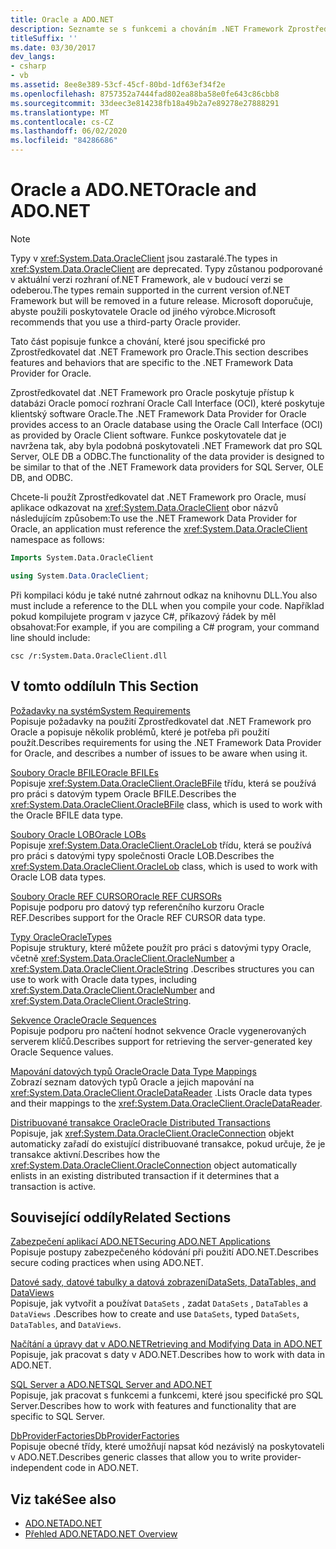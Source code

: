 ```yaml
---
title: Oracle a ADO.NET
description: Seznamte se s funkcemi a chováním .NET Framework Zprostředkovatel dat pro Oracle, který poskytuje přístup k databázi Oracle pomocí rozhraní volání Oracle.
titleSuffix: ''
ms.date: 03/30/2017
dev_langs:
- csharp
- vb
ms.assetid: 8ee8e389-53cf-45cf-80bd-1df63ef34f2e
ms.openlocfilehash: 8757352a7444fad802ea88ba58e0fe643c86cbb8
ms.sourcegitcommit: 33deec3e814238fb18a49b2a7e89278e27888291
ms.translationtype: MT
ms.contentlocale: cs-CZ
ms.lasthandoff: 06/02/2020
ms.locfileid: "84286686"
---
```

# <a name="oracle-and-adonet"></a><span data-ttu-id="73bb2-103">Oracle a ADO.NET</span><span class="sxs-lookup"><span data-stu-id="73bb2-103">Oracle and ADO.NET</span></span>
> [!NOTE]
> <span data-ttu-id="73bb2-104">Typy v <xref:System.Data.OracleClient> jsou zastaralé.</span><span class="sxs-lookup"><span data-stu-id="73bb2-104">The types in <xref:System.Data.OracleClient> are deprecated.</span></span> <span data-ttu-id="73bb2-105">Typy zůstanou podporované v aktuální verzi rozhraní of.NET Framework, ale v budoucí verzi se odeberou.</span><span class="sxs-lookup"><span data-stu-id="73bb2-105">The types remain supported in the current version of.NET Framework but will be removed in a future release.</span></span> <span data-ttu-id="73bb2-106">Microsoft doporučuje, abyste použili poskytovatele Oracle od jiného výrobce.</span><span class="sxs-lookup"><span data-stu-id="73bb2-106">Microsoft recommends that you use a third-party Oracle provider.</span></span>  
  
 <span data-ttu-id="73bb2-107">Tato část popisuje funkce a chování, které jsou specifické pro Zprostředkovatel dat .NET Framework pro Oracle.</span><span class="sxs-lookup"><span data-stu-id="73bb2-107">This section describes features and behaviors that are specific to the .NET Framework Data Provider for Oracle.</span></span>  
  
 <span data-ttu-id="73bb2-108">Zprostředkovatel dat .NET Framework pro Oracle poskytuje přístup k databázi Oracle pomocí rozhraní Oracle Call Interface (OCI), které poskytuje klientský software Oracle.</span><span class="sxs-lookup"><span data-stu-id="73bb2-108">The .NET Framework Data Provider for Oracle provides access to an Oracle database using the Oracle Call Interface (OCI) as provided by Oracle Client software.</span></span> <span data-ttu-id="73bb2-109">Funkce poskytovatele dat je navržena tak, aby byla podobná poskytovateli .NET Framework dat pro SQL Server, OLE DB a ODBC.</span><span class="sxs-lookup"><span data-stu-id="73bb2-109">The functionality of the data provider is designed to be similar to that of the .NET Framework data providers for SQL Server, OLE DB, and ODBC.</span></span>  
  
 <span data-ttu-id="73bb2-110">Chcete-li použít Zprostředkovatel dat .NET Framework pro Oracle, musí aplikace odkazovat na <xref:System.Data.OracleClient> obor názvů následujícím způsobem:</span><span class="sxs-lookup"><span data-stu-id="73bb2-110">To use the .NET Framework Data Provider for Oracle, an application must reference the <xref:System.Data.OracleClient> namespace as follows:</span></span>  
  
```vb  
Imports System.Data.OracleClient  
```  
  
```csharp  
using System.Data.OracleClient;  
```  
  
 <span data-ttu-id="73bb2-111">Při kompilaci kódu je také nutné zahrnout odkaz na knihovnu DLL.</span><span class="sxs-lookup"><span data-stu-id="73bb2-111">You also must include a reference to the DLL when you compile your code.</span></span> <span data-ttu-id="73bb2-112">Například pokud kompilujete program v jazyce C#, příkazový řádek by měl obsahovat:</span><span class="sxs-lookup"><span data-stu-id="73bb2-112">For example, if you are compiling a C# program, your command line should include:</span></span>  
  
```console
csc /r:System.Data.OracleClient.dll  
```  
  
## <a name="in-this-section"></a><span data-ttu-id="73bb2-113">V tomto oddílu</span><span class="sxs-lookup"><span data-stu-id="73bb2-113">In This Section</span></span>  
 [<span data-ttu-id="73bb2-114">Požadavky na systém</span><span class="sxs-lookup"><span data-stu-id="73bb2-114">System Requirements</span></span>](system-requirements-for-the-dotnet-data-provider-for-oracle.md)  
 <span data-ttu-id="73bb2-115">Popisuje požadavky na použití Zprostředkovatel dat .NET Framework pro Oracle a popisuje několik problémů, které je potřeba při použití použít.</span><span class="sxs-lookup"><span data-stu-id="73bb2-115">Describes requirements for using the .NET Framework Data Provider for Oracle, and describes a number of issues to be aware when using it.</span></span>  
  
 [<span data-ttu-id="73bb2-116">Soubory Oracle BFILE</span><span class="sxs-lookup"><span data-stu-id="73bb2-116">Oracle BFILEs</span></span>](oracle-bfiles.md)  
 <span data-ttu-id="73bb2-117">Popisuje <xref:System.Data.OracleClient.OracleBFile> třídu, která se používá pro práci s datovým typem Oracle BFILE.</span><span class="sxs-lookup"><span data-stu-id="73bb2-117">Describes the <xref:System.Data.OracleClient.OracleBFile> class, which is used to work with the Oracle BFILE data type.</span></span>  
  
 [<span data-ttu-id="73bb2-118">Soubory Oracle LOB</span><span class="sxs-lookup"><span data-stu-id="73bb2-118">Oracle LOBs</span></span>](oracle-lobs.md)  
 <span data-ttu-id="73bb2-119">Popisuje <xref:System.Data.OracleClient.OracleLob> třídu, která se používá pro práci s datovými typy společnosti Oracle LOB.</span><span class="sxs-lookup"><span data-stu-id="73bb2-119">Describes the <xref:System.Data.OracleClient.OracleLob> class, which is used to work with Oracle LOB data types.</span></span>  
  
 [<span data-ttu-id="73bb2-120">Soubory Oracle REF CURSOR</span><span class="sxs-lookup"><span data-stu-id="73bb2-120">Oracle REF CURSORs</span></span>](oracle-ref-cursors.md)  
 <span data-ttu-id="73bb2-121">Popisuje podporu pro datový typ referenčního kurzoru Oracle REF.</span><span class="sxs-lookup"><span data-stu-id="73bb2-121">Describes support for the Oracle REF CURSOR data type.</span></span>  
  
 [<span data-ttu-id="73bb2-122">Typy Oracle</span><span class="sxs-lookup"><span data-stu-id="73bb2-122">OracleTypes</span></span>](oracletypes.md)  
 <span data-ttu-id="73bb2-123">Popisuje struktury, které můžete použít pro práci s datovými typy Oracle, včetně <xref:System.Data.OracleClient.OracleNumber> a <xref:System.Data.OracleClient.OracleString> .</span><span class="sxs-lookup"><span data-stu-id="73bb2-123">Describes structures you can use to work with Oracle data types, including <xref:System.Data.OracleClient.OracleNumber> and <xref:System.Data.OracleClient.OracleString>.</span></span>  
  
 [<span data-ttu-id="73bb2-124">Sekvence Oracle</span><span class="sxs-lookup"><span data-stu-id="73bb2-124">Oracle Sequences</span></span>](oracle-sequences.md)  
 <span data-ttu-id="73bb2-125">Popisuje podporu pro načtení hodnot sekvence Oracle vygenerovaných serverem klíčů.</span><span class="sxs-lookup"><span data-stu-id="73bb2-125">Describes support for retrieving the server-generated key Oracle Sequence values.</span></span>  
  
 [<span data-ttu-id="73bb2-126">Mapování datových typů Oracle</span><span class="sxs-lookup"><span data-stu-id="73bb2-126">Oracle Data Type Mappings</span></span>](oracle-data-type-mappings.md)  
 <span data-ttu-id="73bb2-127">Zobrazí seznam datových typů Oracle a jejich mapování na <xref:System.Data.OracleClient.OracleDataReader> .</span><span class="sxs-lookup"><span data-stu-id="73bb2-127">Lists Oracle data types and their mappings to the <xref:System.Data.OracleClient.OracleDataReader>.</span></span>  
  
 [<span data-ttu-id="73bb2-128">Distribuované transakce Oracle</span><span class="sxs-lookup"><span data-stu-id="73bb2-128">Oracle Distributed Transactions</span></span>](oracle-distributed-transactions.md)  
 <span data-ttu-id="73bb2-129">Popisuje, jak <xref:System.Data.OracleClient.OracleConnection> objekt automaticky zařadí do existující distribuované transakce, pokud určuje, že je transakce aktivní.</span><span class="sxs-lookup"><span data-stu-id="73bb2-129">Describes how the <xref:System.Data.OracleClient.OracleConnection> object automatically enlists in an existing distributed transaction if it determines that a transaction is active.</span></span>  
  
## <a name="related-sections"></a><span data-ttu-id="73bb2-130">Související oddíly</span><span class="sxs-lookup"><span data-stu-id="73bb2-130">Related Sections</span></span>  
 [<span data-ttu-id="73bb2-131">Zabezpečení aplikací ADO.NET</span><span class="sxs-lookup"><span data-stu-id="73bb2-131">Securing ADO.NET Applications</span></span>](securing-ado-net-applications.md)  
 <span data-ttu-id="73bb2-132">Popisuje postupy zabezpečeného kódování při použití ADO.NET.</span><span class="sxs-lookup"><span data-stu-id="73bb2-132">Describes secure coding practices when using ADO.NET.</span></span>  
  
 [<span data-ttu-id="73bb2-133">Datové sady, datové tabulky a datová zobrazení</span><span class="sxs-lookup"><span data-stu-id="73bb2-133">DataSets, DataTables, and DataViews</span></span>](./dataset-datatable-dataview/index.md)  
 <span data-ttu-id="73bb2-134">Popisuje, jak vytvořit a používat `DataSets` , zadat `DataSets` , `DataTables` a `DataViews` .</span><span class="sxs-lookup"><span data-stu-id="73bb2-134">Describes how to create and use `DataSets`, typed `DataSets`, `DataTables`, and `DataViews`.</span></span>  
  
 [<span data-ttu-id="73bb2-135">Načítání a úpravy dat v ADO.NET</span><span class="sxs-lookup"><span data-stu-id="73bb2-135">Retrieving and Modifying Data in ADO.NET</span></span>](retrieving-and-modifying-data.md)  
 <span data-ttu-id="73bb2-136">Popisuje, jak pracovat s daty v ADO.NET.</span><span class="sxs-lookup"><span data-stu-id="73bb2-136">Describes how to work with data in ADO.NET.</span></span>  
  
 [<span data-ttu-id="73bb2-137">SQL Server a ADO.NET</span><span class="sxs-lookup"><span data-stu-id="73bb2-137">SQL Server and ADO.NET</span></span>](./sql/index.md)  
 <span data-ttu-id="73bb2-138">Popisuje, jak pracovat s funkcemi a funkcemi, které jsou specifické pro SQL Server.</span><span class="sxs-lookup"><span data-stu-id="73bb2-138">Describes how to work with features and functionality that are specific to SQL Server.</span></span>  
  
 [<span data-ttu-id="73bb2-139">DbProviderFactories</span><span class="sxs-lookup"><span data-stu-id="73bb2-139">DbProviderFactories</span></span>](dbproviderfactories.md)  
 <span data-ttu-id="73bb2-140">Popisuje obecné třídy, které umožňují napsat kód nezávislý na poskytovateli v ADO.NET.</span><span class="sxs-lookup"><span data-stu-id="73bb2-140">Describes generic classes that allow you to write provider-independent code in ADO.NET.</span></span>  
  
## <a name="see-also"></a><span data-ttu-id="73bb2-141">Viz také</span><span class="sxs-lookup"><span data-stu-id="73bb2-141">See also</span></span>

- [<span data-ttu-id="73bb2-142">ADO.NET</span><span class="sxs-lookup"><span data-stu-id="73bb2-142">ADO.NET</span></span>](index.md)
- [<span data-ttu-id="73bb2-143">Přehled ADO.NET</span><span class="sxs-lookup"><span data-stu-id="73bb2-143">ADO.NET Overview</span></span>](ado-net-overview.md)
